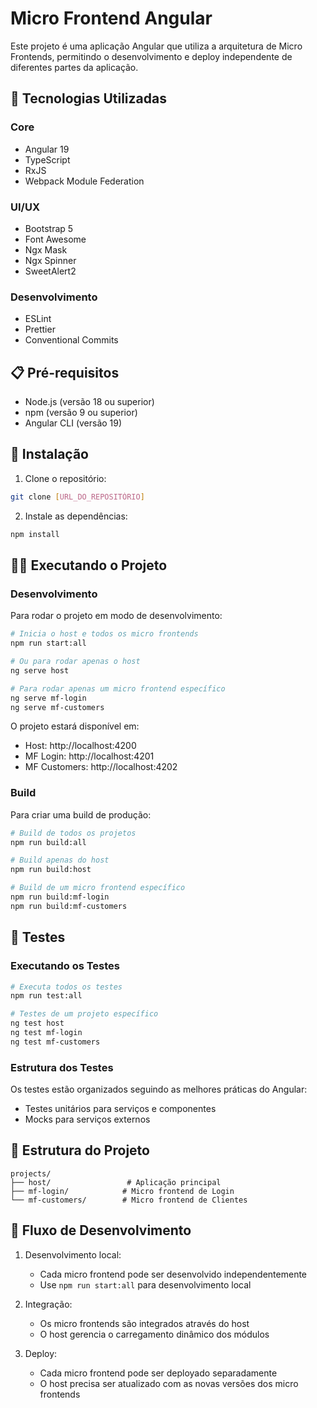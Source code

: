 # Micro Frontend Angular

Este projeto é uma aplicação Angular que utiliza a arquitetura de Micro Frontends, permitindo o desenvolvimento e deploy independente de diferentes partes da aplicação.

## 🚀 Tecnologias Utilizadas

### Core
- Angular 19
- TypeScript
- RxJS
- Webpack Module Federation

### UI/UX
- Bootstrap 5
- Font Awesome
- Ngx Mask
- Ngx Spinner
- SweetAlert2

### Desenvolvimento
- ESLint
- Prettier
- Conventional Commits

## 📋 Pré-requisitos

- Node.js (versão 18 ou superior)
- npm (versão 9 ou superior)
- Angular CLI (versão 19)

## 🔧 Instalação

1. Clone o repositório:
```bash
git clone [URL_DO_REPOSITÓRIO]
```

2. Instale as dependências:
```bash
npm install
```

## 🏃‍♂️ Executando o Projeto

### Desenvolvimento

Para rodar o projeto em modo de desenvolvimento:

```bash
# Inicia o host e todos os micro frontends
npm run start:all

# Ou para rodar apenas o host
ng serve host

# Para rodar apenas um micro frontend específico
ng serve mf-login
ng serve mf-customers
```

O projeto estará disponível em:
- Host: http://localhost:4200
- MF Login: http://localhost:4201
- MF Customers: http://localhost:4202

### Build

Para criar uma build de produção:

```bash
# Build de todos os projetos
npm run build:all

# Build apenas do host
npm run build:host

# Build de um micro frontend específico
npm run build:mf-login
npm run build:mf-customers
```

## 🧪 Testes

### Executando os Testes

```bash
# Executa todos os testes
npm run test:all

# Testes de um projeto específico
ng test host
ng test mf-login
ng test mf-customers
```

### Estrutura dos Testes

Os testes estão organizados seguindo as melhores práticas do Angular:
- Testes unitários para serviços e componentes
- Mocks para serviços externos

## 📁 Estrutura do Projeto

```
projects/
├── host/                 # Aplicação principal
├── mf-login/            # Micro frontend de Login
└── mf-customers/        # Micro frontend de Clientes
```

## 🔄 Fluxo de Desenvolvimento

1. Desenvolvimento local:
   - Cada micro frontend pode ser desenvolvido independentemente
   - Use `npm run start:all` para desenvolvimento local

2. Integração:
   - Os micro frontends são integrados através do host
   - O host gerencia o carregamento dinâmico dos módulos

3. Deploy:
   - Cada micro frontend pode ser deployado separadamente
   - O host precisa ser atualizado com as novas versões dos micro frontends





